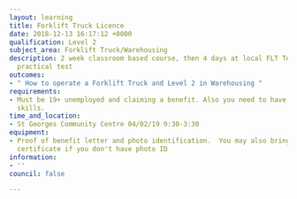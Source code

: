 ```yaml
---
layout: learning
title: Forklift Truck Licence
date: 2018-12-13 16:17:12 +0000
qualification: Level 2
subject_area: Forklift Truck/Warehousing
description: 2 week classroom based course, then 4 days at local FLT Test Centre for
  practical test
outcomes:
- " How to operate a Forklift Truck and Level 2 in Warehousing "
requirements:
- Must be 19+ unemployed and claiming a benefit. Also you need to have basic English
  skills.
time_and_location:
- St Georges Community Centre 04/02/19 9:30-3:30
equipment:
- Proof of benefit letter and photo identification.  You may also bring your birth
  certificate if you don't have photo ID
information:
- ''
council: false

---
```

